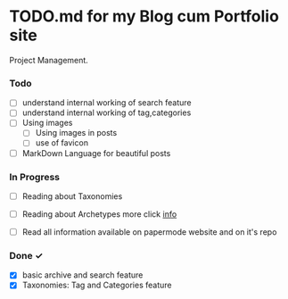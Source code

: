 # TODO.md for my Blog cum Portfolio site

Project Management.

### Todo
- [ ] understand internal working of search feature  
- [ ] understand internal working of tag,categories
- [ ] Using images 
  - [ ] Using images in posts
  - [ ] use of favicon 
- [ ] MarkDown Language for beautiful posts

### In Progress

- [ ] Reading about Taxonomies
- [ ] Reading about Archetypes more click [info](https://stackoverflow.com/questions/58577291/how-to-add-tags-and-categories-when-creating-new-post-by-hugo-new-post-md)
- [ ] Read all information available on papermode website and on it's repo



### Done ✓

- [x] basic archive and search feature
- [x] Taxonomies: Tag and Categories feature

